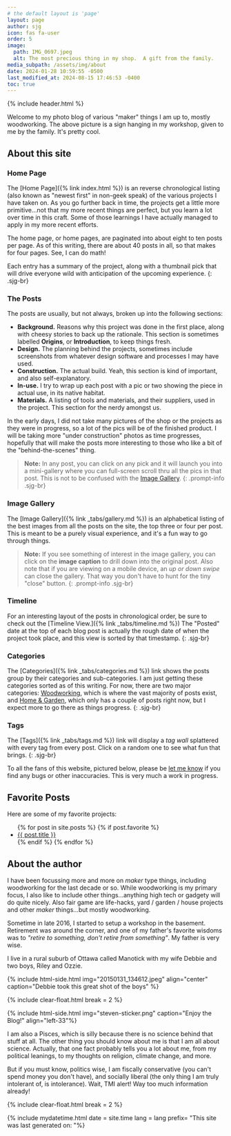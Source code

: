 ```yaml
---
# the default layout is 'page'
layout: page
author: sjg
icon: fas fa-user
order: 5
image:
  path: IMG_0697.jpeg
  alt: The most precious thing in my shop.  A gift from the family.
media_subpath: /assets/img/about
date: 2024-01-28 10:59:55 -0500
last_modified_at: 2024-08-15 17:46:53 -0400
toc: true
---
```

{% include header.html %}

Welcome to my photo blog of various "maker" things I am up to, mostly woodworking. The above picture is a sign hanging in my workshop, given to me by the family. It's pretty cool.

## About this site

### Home Page

The [Home Page]({% link index.html %}) is an reverse chronological listing (also known as "newest first" in non-geek speak) of the various projects I have taken on. As you go further back in time, the projects get a little more primitive...not that my more recent things are perfect, but you learn a lot over time in this craft. Some of those learnings I have actually managed to apply in my more recent efforts.

The home page, or home pages, are paginated into about eight to ten posts per page. As of this writing, there are about 40 posts in all, so that makes for four pages.  See, I can do math!

Each entry has a summary of the project, along with a thumbnail pick that will drive everyone wild with anticipation of the upcoming experience.
{: .sjg-br}

### The Posts

The posts are usually, but not always, broken up into the following sections:
- **Background.**  Reasons why this project was done in the first place, along with cheesy stories to back up the rationale.  This section is sometimes labelled **Origins**, or **Introduction**, to keep things fresh.
- **Design.**  The planning behind the projects, sometimes include screenshots from whatever design software and processes I may have used.
- **Construction.**  The actual build.  Yeah, this section is kind of important, and also self-explanatory. 
- **In-use.**  I try to wrap up each post with a pic or two showing the piece in actual use, in its native habitat.
- **Materials.** A listing of tools and materials, and their suppliers, used in the project.  This section for the nerdy amongst us.

In the early days, I did not take many pictures of the shop or the projects as they were in progress, so a lot of the pics will be of the finished product. I will be taking more "under construction" photos as time progresses, hopefully that will make the posts more interesting to those who like a bit of the "behind-the-scenes" thing.

> **Note:** In any post, you can click on any pick and it will launch you into a mini-gallery where you can full-screen scroll thru all the pics in that post.  This is not to be confused with the [Image Gallery](#image-gallery).
{: .prompt-info .sjg-br}

### Image Gallery

The [Image Gallery]({% link _tabs/gallery.md %}) is an alphabetical listing of the best images from all the posts on the site, the top three or four per post. This is meant to be a purely visual experience, and it's a fun way to go through things.

> **Note:** If you see something of interest in the image gallery, you can click on the **image caption** to drill down into the original post. Also note that if you are viewing on a mobile device, an _up or down swipe_ can close the gallery. That way you don't have to hunt for the tiny "close" button.
{: .prompt-info .sjg-br}

### Timeline

For an interesting layout of the posts in chronological order, be sure to check out the [Timeline View.]({% link _tabs/timeline.md %}) The "Posted" date at the top of each blog post is actually the rough date of when the project took place, and this view is sorted by that timestamp.
{: .sjg-br}

### Categories

The [Categories]({% link _tabs/categories.md %}) link shows the posts group by their categories and sub-categories. I am just getting these categories sorted as of this writing. For now, there are two major categories: [Woodworking](/categories/woodworking), which is where the vast majority of posts exist, and [Home & Garden](/categories/home-garden), which only has a couple of posts right now, but I expect more to go there as things progress.
{: .sjg-br}

### Tags

The [Tags]({% link _tabs/tags.md %}) link will display a _tag wall_ splattered with every tag from every post. Click on a random one to see what fun that brings.
{: .sjg-br}

To all the fans of this website, pictured below, please be [let me know](mailto:steveng57@outlook.com) if you find any bugs or other inaccuracies. This is very much a work in progress.

## Favorite Posts

Here are some of my favorite projects:

<ul>
  {% for post in site.posts %}
    {% if post.favorite %}
      <li><a href="{{ post.url }}">{{ post.title }}</a></li>
    {% endif %}
  {% endfor %}
</ul>

## About the author

I have been focussing more and more on _maker_ type things, including woodworking for the last decade or so. While woodworking is my primary focus, I also like to include other things...anything high tech or gadgety will do quite nicely. Also fair game are life-hacks, yard / garden / house projects and other _maker_ things...but mostly woodworking.

Sometime in late 2016, I started to setup a workshop in the basement. Retirement was around the corner, and one of my father's favorite wisdoms was to _"retire to something, don't retire from something"_. My father is very wise.

I live in a rural suburb of Ottawa called Manotick with my wife Debbie and two boys, Riley and Ozzie.

{% include html-side.html img="20150131_134612.jpeg" align="center" caption="Debbie took this great shot of the boys" %}

{% include clear-float.html break = 2 %}

{% include html-side.html img="steven-sticker.png" caption="Enjoy the Blog!" align="left-33"%}

I am also a Pisces, which is silly because there is no science behind that stuff at all. The other thing you should know about me is that I am all about science. Actually, that one fact probably tells you a lot about me, from my political leanings, to my thoughts on religion, climate change, and more.

But if you must know, politics wise, I am fiscally conservative (you can't spend money you don't have), and socially liberal (the only thing I am truly intolerant of, is intolerance). Wait, TMI alert! Way too much information already!

{% include clear-float.html break = 2 %}

{% include mydatetime.html date = site.time lang = lang prefix=  "This site was last generated on: "%}
